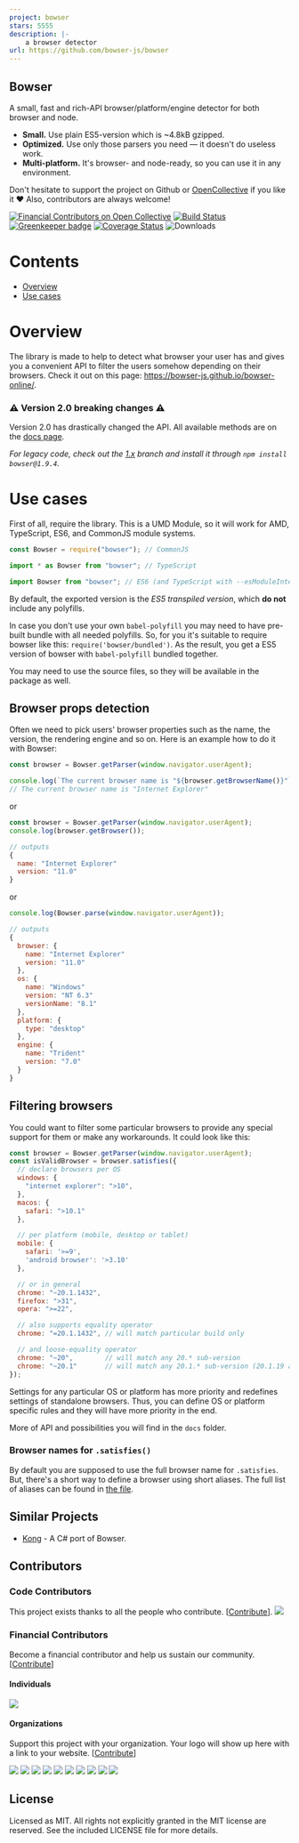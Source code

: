 ```yaml
---
project: bowser
stars: 5555
description: |-
    a browser detector
url: https://github.com/bowser-js/bowser
---
```


## Bowser
A small, fast and rich-API browser/platform/engine detector for both browser and node.
- **Small.** Use plain ES5-version which is ~4.8kB gzipped.
- **Optimized.** Use only those parsers you need — it doesn't do useless work.
- **Multi-platform.** It's browser- and node-ready, so you can use it in any environment.

Don't hesitate to support the project on Github or [OpenCollective](https://opencollective.com/bowser) if you like it ❤️ Also, contributors are always welcome!

[![Financial Contributors on Open Collective](https://opencollective.com/bowser/all/badge.svg?label=financial+contributors)](https://opencollective.com/bowser) [![Build Status](https://travis-ci.org/lancedikson/bowser.svg?branch=master)](https://travis-ci.org/lancedikson/bowser/)  [![Greenkeeper badge](https://badges.greenkeeper.io/lancedikson/bowser.svg)](https://greenkeeper.io/)  [![Coverage Status](https://coveralls.io/repos/github/lancedikson/bowser/badge.svg?branch=master)](https://coveralls.io/github/lancedikson/bowser?branch=master) ![Downloads](https://img.shields.io/npm/dm/bowser)

# Contents
- [Overview](#overview)
- [Use cases](#use-cases)

# Overview

The library is made to help to detect what browser your user has and gives you a convenient API to filter the users somehow depending on their browsers. Check it out on this page: https://bowser-js.github.io/bowser-online/.

### ⚠️ Version 2.0 breaking changes ⚠️

Version 2.0 has drastically changed the API. All available methods are on the [docs page](https://bowser-js.github.io/bowser/docs/).

_For legacy code, check out the [1.x](https://github.com/lancedikson/bowser/tree/v1.x) branch and install it through `npm install bowser@1.9.4`._

# Use cases

First of all, require the library. This is a UMD Module, so it will work for AMD, TypeScript, ES6, and CommonJS module systems.

```javascript
const Bowser = require("bowser"); // CommonJS

import * as Bowser from "bowser"; // TypeScript

import Bowser from "bowser"; // ES6 (and TypeScript with --esModuleInterop enabled)
```

By default, the exported version is the *ES5 transpiled version*, which **do not** include any polyfills.

In case you don't use your own `babel-polyfill` you may need to have pre-built bundle with all needed polyfills.
So, for you it's suitable to require bowser like this: `require('bowser/bundled')`.
As the result, you get a ES5 version of bowser with `babel-polyfill` bundled together.

You may need to use the source files, so they will be available in the package as well.

## Browser props detection

Often we need to pick users' browser properties such as the name, the version, the rendering engine and so on. Here is an example how to do it with Bowser:

```javascript
const browser = Bowser.getParser(window.navigator.userAgent);

console.log(`The current browser name is "${browser.getBrowserName()}"`);
// The current browser name is "Internet Explorer"
```

or

```javascript
const browser = Bowser.getParser(window.navigator.userAgent);
console.log(browser.getBrowser());

// outputs
{
  name: "Internet Explorer"
  version: "11.0"
}
```

or

```javascript
console.log(Bowser.parse(window.navigator.userAgent));

// outputs
{
  browser: {
    name: "Internet Explorer"
    version: "11.0"
  },
  os: {
    name: "Windows"
    version: "NT 6.3"
    versionName: "8.1"
  },
  platform: {
    type: "desktop"
  },
  engine: {
    name: "Trident"
    version: "7.0"
  }
}
```


## Filtering browsers

You could want to filter some particular browsers to provide any special support for them or make any workarounds.
It could look like this:

```javascript
const browser = Bowser.getParser(window.navigator.userAgent);
const isValidBrowser = browser.satisfies({
  // declare browsers per OS
  windows: {
    "internet explorer": ">10",
  },
  macos: {
    safari: ">10.1"
  },

  // per platform (mobile, desktop or tablet)
  mobile: {
    safari: '>=9',
    'android browser': '>3.10'
  },

  // or in general
  chrome: "~20.1.1432",
  firefox: ">31",
  opera: ">=22",

  // also supports equality operator
  chrome: "=20.1.1432", // will match particular build only

  // and loose-equality operator
  chrome: "~20",        // will match any 20.* sub-version
  chrome: "~20.1"       // will match any 20.1.* sub-version (20.1.19 as well as 20.1.12.42-alpha.1)
});
```

Settings for any particular OS or platform has more priority and redefines settings of standalone browsers.
Thus, you can define OS or platform specific rules and they will have more priority in the end.

More of API and possibilities you will find in the `docs` folder.

### Browser names for `.satisfies()`

By default you are supposed to use the full browser name for `.satisfies`.
But, there's a short way to define a browser using short aliases. The full
list of aliases can be found in [the file](src/constants.js).

## Similar Projects
* [Kong](https://github.com/BigBadBleuCheese/Kong) - A C# port of Bowser.

## Contributors

### Code Contributors

This project exists thanks to all the people who contribute. [[Contribute](.github/CONTRIBUTING.md)].
<a href="https://github.com/lancedikson/bowser/graphs/contributors"><img src="https://opencollective.com/bowser/contributors.svg?width=890&button=false" /></a>

### Financial Contributors

Become a financial contributor and help us sustain our community. [[Contribute](https://opencollective.com/bowser/contribute)]

#### Individuals

<a href="https://opencollective.com/bowser"><img src="https://opencollective.com/bowser/individuals.svg?width=890"></a>

#### Organizations

Support this project with your organization. Your logo will show up here with a link to your website. [[Contribute](https://opencollective.com/bowser/contribute)]

<a href="https://opencollective.com/bowser/organization/0/website"><img src="https://opencollective.com/bowser/organization/0/avatar.svg"></a>
<a href="https://opencollective.com/bowser/organization/1/website"><img src="https://opencollective.com/bowser/organization/1/avatar.svg"></a>
<a href="https://opencollective.com/bowser/organization/2/website"><img src="https://opencollective.com/bowser/organization/2/avatar.svg"></a>
<a href="https://opencollective.com/bowser/organization/3/website"><img src="https://opencollective.com/bowser/organization/3/avatar.svg"></a>
<a href="https://opencollective.com/bowser/organization/4/website"><img src="https://opencollective.com/bowser/organization/4/avatar.svg"></a>
<a href="https://opencollective.com/bowser/organization/5/website"><img src="https://opencollective.com/bowser/organization/5/avatar.svg"></a>
<a href="https://opencollective.com/bowser/organization/6/website"><img src="https://opencollective.com/bowser/organization/6/avatar.svg"></a>
<a href="https://opencollective.com/bowser/organization/7/website"><img src="https://opencollective.com/bowser/organization/7/avatar.svg"></a>
<a href="https://opencollective.com/bowser/organization/8/website"><img src="https://opencollective.com/bowser/organization/8/avatar.svg"></a>
<a href="https://opencollective.com/bowser/organization/9/website"><img src="https://opencollective.com/bowser/organization/9/avatar.svg"></a>

## License
Licensed as MIT. All rights not explicitly granted in the MIT license are reserved. See the included LICENSE file for more details.

